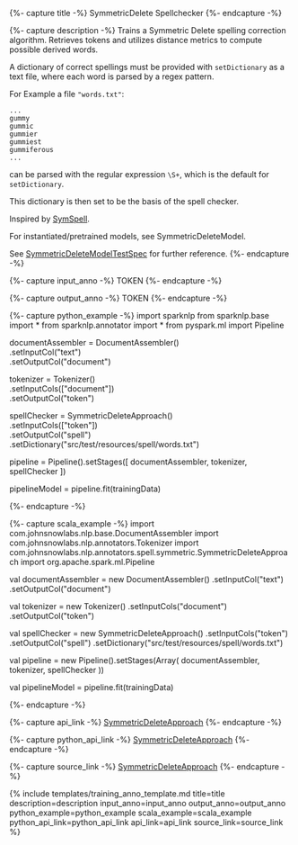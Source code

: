 {%- capture title -%}
SymmetricDelete Spellchecker
{%- endcapture -%}

{%- capture description -%}
Trains a Symmetric Delete spelling correction algorithm.
Retrieves tokens and utilizes distance metrics to compute possible derived words.

A dictionary of correct spellings must be provided with `setDictionary` as a text file, where each word is parsed by a regex pattern.

For Example a file `"words.txt"`:
```
...
gummy
gummic
gummier
gummiest
gummiferous
...
```
can be parsed with the regular expression `\S+`, which is the default for `setDictionary`.

This dictionary is then set to be the basis of the spell checker.

Inspired by [SymSpell](https://github.com/wolfgarbe/SymSpell).

For instantiated/pretrained models, see SymmetricDeleteModel.

See [SymmetricDeleteModelTestSpec](https://github.com/JohnSnowLabs/spark-nlp/blob/master/src/test/scala/com/johnsnowlabs/nlp/annotators/spell/symmetric/SymmetricDeleteModelTestSpec.scala) for further reference.
{%- endcapture -%}

{%- capture input_anno -%}
TOKEN
{%- endcapture -%}

{%- capture output_anno -%}
TOKEN
{%- endcapture -%}

{%- capture python_example -%}
import sparknlp
from sparknlp.base import *
from sparknlp.annotator import *
from pyspark.ml import Pipeline

documentAssembler = DocumentAssembler() \
    .setInputCol("text") \
    .setOutputCol("document")

tokenizer = Tokenizer() \
    .setInputCols(["document"]) \
    .setOutputCol("token")

spellChecker = SymmetricDeleteApproach() \
    .setInputCols(["token"]) \
    .setOutputCol("spell") \
    .setDictionary("src/test/resources/spell/words.txt")

pipeline = Pipeline().setStages([
    documentAssembler,
    tokenizer,
    spellChecker
])

pipelineModel = pipeline.fit(trainingData)

{%- endcapture -%}

{%- capture scala_example -%}
import com.johnsnowlabs.nlp.base.DocumentAssembler
import com.johnsnowlabs.nlp.annotators.Tokenizer
import com.johnsnowlabs.nlp.annotators.spell.symmetric.SymmetricDeleteApproach
import org.apache.spark.ml.Pipeline

val documentAssembler = new DocumentAssembler()
  .setInputCol("text")
  .setOutputCol("document")

val tokenizer = new Tokenizer()
  .setInputCols("document")
  .setOutputCol("token")

val spellChecker = new SymmetricDeleteApproach()
  .setInputCols("token")
  .setOutputCol("spell")
  .setDictionary("src/test/resources/spell/words.txt")

val pipeline = new Pipeline().setStages(Array(
  documentAssembler,
  tokenizer,
  spellChecker
))

val pipelineModel = pipeline.fit(trainingData)

{%- endcapture -%}

{%- capture api_link -%}
[SymmetricDeleteApproach](https://nlp.johnsnowlabs.com/api/com/johnsnowlabs/nlp/annotators/spell/symmetric/SymmetricDeleteApproach)
{%- endcapture -%}

{%- capture python_api_link -%}
[SymmetricDeleteApproach](/api/python/reference/autosummary/python/sparknlp/annotator/spell_check/symmetric_delete/index.html#sparknlp.annotator.spell_check.symmetric_delete.SymmetricDeleteApproach)
{%- endcapture -%}

{%- capture source_link -%}
[SymmetricDeleteApproach](https://github.com/JohnSnowLabs/spark-nlp/tree/master/src/main/scala/com/johnsnowlabs/nlp/annotators/spell/symmetric/SymmetricDeleteApproach.scala)
{%- endcapture -%}

{% include templates/training_anno_template.md
title=title
description=description
input_anno=input_anno
output_anno=output_anno
python_example=python_example
scala_example=scala_example
python_api_link=python_api_link
api_link=api_link
source_link=source_link
%}
